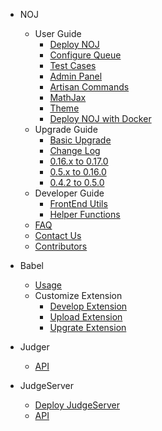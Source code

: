 - NOJ

  - User Guide
    - [Deploy NOJ](noj/guide/deploy.md)
    - [Configure Queue](noj/guide/queue.md)
    - [Test Cases](noj/guide/test_cases.md)
    - [Admin Panel](noj/guide/admin.md)
    - [Artisan Commands](noj/guide/artisan.md)
    - [MathJax](noj/guide/mathjax.md)
    - [Theme](noj/guide/theme.md)
    - [Deploy NOJ with Docker](noj/guide/docker.md)
  - Upgrade Guide
    - [Basic Upgrade](noj/upgrade/basic.md)
    - [Change Log](noj/upgrade/changelog.md)
    - [0.16.x to 0.17.0](noj/upgrade/characinae.md)
    - [0.5.x to 0.16.0](noj/upgrade/bryconinae.md)
    - [0.4.2 to 0.5.0](noj/upgrade/aphyocharacinae.md)
  - Developer Guide
    - [FrontEnd Utils](noj/guide/frontend.md)
    - [Helper Functions](noj/guide/helper.md)
  - [FAQ](noj/faq.md)
  - [Contact Us](noj/contact.md)
  - [Contributors](noj/team.md)

- Babel
  - [Usage](babel/usage.md)
  - Customize Extension
    - [Develop Extension](babel/develop.md)
    - [Upload Extension](babel/upload.md)
    - [Upgrate Extension](babel/upgrate.md)

- Judger

  - [API](judger/api.md)

- JudgeServer

  - [Deploy JudgeServer](judgeserver/deploy.md)
  - [API](judgeserver/api.md)
